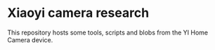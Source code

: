 # Xiaoyi camera research

This repository hosts some tools, scripts and blobs from the YI Home Camera device.
